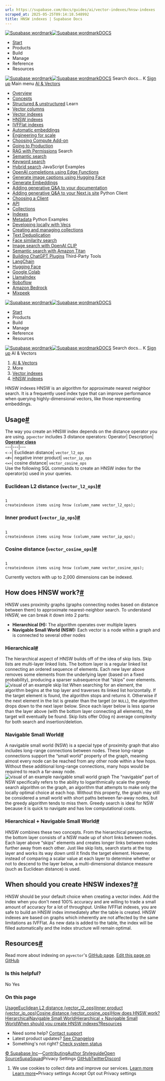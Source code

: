 ```yaml
---
url: https://supabase.com/docs/guides/ai/vector-indexes/hnsw-indexes
scraped_at: 2025-05-25T09:14:18.548992
title: HNSW indexes | Supabase Docs
---
```


[![Supabase wordmark](https://supabase.com/docs/_next/image?url=%2Fdocs%2Fsupabase-dark.svg&w=256&q=75)![Supabase wordmark](https://supabase.com/docs/_next/image?url=%2Fdocs%2Fsupabase-light.svg&w=256&q=75)DOCS](https://supabase.com/docs)
  * [Start](https://supabase.com/docs/guides/getting-started)
  * Products 
  * Build 
  * Manage 
  * Reference 
  * Resources 


[![Supabase wordmark](https://supabase.com/docs/_next/image?url=%2Fdocs%2Fsupabase-dark.svg&w=256&q=75)![Supabase wordmark](https://supabase.com/docs/_next/image?url=%2Fdocs%2Fsupabase-light.svg&w=256&q=75)DOCS](https://supabase.com/docs)
Search docs...
K
[Sign up](https://supabase.com/dashboard)
Main menu
[AI & Vectors](https://supabase.com/docs/guides/ai)
  * [Overview](https://supabase.com/docs/guides/ai)
  * [Concepts](https://supabase.com/docs/guides/ai/concepts)
  * [Structured & unstructured](https://supabase.com/docs/guides/ai/structured-unstructured)
Learn
  * [Vector columns](https://supabase.com/docs/guides/ai/vector-columns)
  * [Vector indexes](https://supabase.com/docs/guides/ai/vector-indexes)
  * [HNSW indexes](https://supabase.com/docs/guides/ai/vector-indexes/hnsw-indexes)
  * [IVFFlat indexes](https://supabase.com/docs/guides/ai/vector-indexes/ivf-indexes)
  * [Automatic embeddings](https://supabase.com/docs/guides/ai/automatic-embeddings)
  * [Engineering for scale](https://supabase.com/docs/guides/ai/engineering-for-scale)
  * [Choosing Compute Add-on](https://supabase.com/docs/guides/ai/choosing-compute-addon)
  * [Going to Production](https://supabase.com/docs/guides/ai/going-to-prod)
  * [RAG with Permissions](https://supabase.com/docs/guides/ai/rag-with-permissions)
Search
  * [Semantic search](https://supabase.com/docs/guides/ai/semantic-search)
  * [Keyword search](https://supabase.com/docs/guides/ai/keyword-search)
  * [Hybrid search](https://supabase.com/docs/guides/ai/hybrid-search)
JavaScript Examples
  * [OpenAI completions using Edge Functions](https://supabase.com/docs/guides/ai/examples/openai)
  * [Generate image captions using Hugging Face](https://supabase.com/docs/guides/ai/examples/huggingface-image-captioning)
  * [Generate Embeddings](https://supabase.com/docs/guides/ai/quickstarts/generate-text-embeddings)
  * [Adding generative Q&A to your documentation](https://supabase.com/docs/guides/ai/examples/headless-vector-search)
  * [Adding generative Q&A to your Next.js site](https://supabase.com/docs/guides/ai/examples/nextjs-vector-search)
Python Client
  * [Choosing a Client](https://supabase.com/docs/guides/ai/python-clients)
  * [API](https://supabase.com/docs/guides/ai/python/api)
  * [Collections](https://supabase.com/docs/guides/ai/python/collections)
  * [Indexes](https://supabase.com/docs/guides/ai/python/indexes)
  * [Metadata](https://supabase.com/docs/guides/ai/python/metadata)
Python Examples
  * [Developing locally with Vecs](https://supabase.com/docs/guides/ai/vecs-python-client)
  * [Creating and managing collections](https://supabase.com/docs/guides/ai/quickstarts/hello-world)
  * [Text Deduplication](https://supabase.com/docs/guides/ai/quickstarts/text-deduplication)
  * [Face similarity search](https://supabase.com/docs/guides/ai/quickstarts/face-similarity)
  * [Image search with OpenAI CLIP](https://supabase.com/docs/guides/ai/examples/image-search-openai-clip)
  * [Semantic search with Amazon Titan](https://supabase.com/docs/guides/ai/examples/semantic-image-search-amazon-titan)
  * [Building ChatGPT Plugins](https://supabase.com/docs/guides/ai/examples/building-chatgpt-plugins)
Third-Party Tools
  * [LangChain](https://supabase.com/docs/guides/ai/langchain)
  * [Hugging Face](https://supabase.com/docs/guides/ai/hugging-face)
  * [Google Colab](https://supabase.com/docs/guides/ai/google-colab)
  * [LlamaIndex](https://supabase.com/docs/guides/ai/integrations/llamaindex)
  * [Roboflow](https://supabase.com/docs/guides/ai/integrations/roboflow)
  * [Amazon Bedrock](https://supabase.com/docs/guides/ai/integrations/amazon-bedrock)
  * [Mixpeek](https://supabase.com/docs/guides/ai/examples/mixpeek-video-search)


[![Supabase wordmark](https://supabase.com/docs/_next/image?url=%2Fdocs%2Fsupabase-dark.svg&w=256&q=75)![Supabase wordmark](https://supabase.com/docs/_next/image?url=%2Fdocs%2Fsupabase-light.svg&w=256&q=75)DOCS](https://supabase.com/docs)
  * [Start](https://supabase.com/docs/guides/getting-started)
  * Products 
  * Build 
  * Manage 
  * Reference 
  * Resources 


[![Supabase wordmark](https://supabase.com/docs/_next/image?url=%2Fdocs%2Fsupabase-dark.svg&w=256&q=75)![Supabase wordmark](https://supabase.com/docs/_next/image?url=%2Fdocs%2Fsupabase-light.svg&w=256&q=75)DOCS](https://supabase.com/docs)
Search docs...
K
[Sign up](https://supabase.com/dashboard)
AI & Vectors
  1. [AI & Vectors](https://supabase.com/docs/guides/ai)
  2. More
  3. [Vector indexes](https://supabase.com/docs/guides/ai/vector-indexes)
  4. [HNSW indexes](https://supabase.com/docs/guides/ai/vector-indexes/hnsw-indexes)


HNSW indexes
HNSW is an algorithm for approximate nearest neighbor search. It is a frequently used index type that can improve performance when querying highly-dimensional vectors, like those representing embeddings.
## Usage[#](https://supabase.com/docs/guides/ai/vector-indexes/hnsw-indexes#usage)
The way you create an HNSW index depends on the distance operator you are using. `pgvector` includes 3 distance operators:
Operator| Description| [**Operator class**](https://www.postgresql.org/docs/current/sql-createopclass.html)  
---|---|---  
`<->`|  Euclidean distance| `vector_l2_ops`  
`<#>`| negative inner product| `vector_ip_ops`  
`<=>`| cosine distance| `vector_cosine_ops`  
Use the following SQL commands to create an HNSW index for the operator(s) used in your queries.
### Euclidean L2 distance (`vector_l2_ops`)[#](https://supabase.com/docs/guides/ai/vector-indexes/hnsw-indexes#euclidean-l2-distance--vectorl2ops-)
```

1
createindexon items using hnsw (column_name vector_l2_ops);

```

### Inner product (`vector_ip_ops`)[#](https://supabase.com/docs/guides/ai/vector-indexes/hnsw-indexes#inner-product--vectoripops-)
```

1
createindexon items using hnsw (column_name vector_ip_ops);

```

### Cosine distance (`vector_cosine_ops`)[#](https://supabase.com/docs/guides/ai/vector-indexes/hnsw-indexes#cosine-distance--vectorcosineops-)
```

1
createindexon items using hnsw (column_name vector_cosine_ops);

```

Currently vectors with up to 2,000 dimensions can be indexed.
## How does HNSW work?[#](https://supabase.com/docs/guides/ai/vector-indexes/hnsw-indexes#how-does-hnsw-work)
HNSW uses proximity graphs (graphs connecting nodes based on distance between them) to approximate nearest-neighbor search. To understand HNSW, we can break it down into 2 parts:
  * **Hierarchical (H):** The algorithm operates over multiple layers
  * **Navigable Small World (NSW):** Each vector is a node within a graph and is connected to several other nodes


### Hierarchical[#](https://supabase.com/docs/guides/ai/vector-indexes/hnsw-indexes#hierarchical)
The hierarchical aspect of HNSW builds off of the idea of skip lists.
Skip lists are multi-layer linked lists. The bottom layer is a regular linked list connecting an ordered sequence of elements. Each new layer above removes some elements from the underlying layer (based on a fixed probability), producing a sparser subsequence that “skips” over elements.
![visual of an example skip list](https://supabase.com/docs/_next/image?url=%2Fdocs%2Fimg%2Fai%2Fvector-indexes%2Fhnsw-indexes%2Fskip-list--light.png&w=3840&q=75)
When searching for an element, the algorithm begins at the top layer and traverses its linked list horizontally. If the target element is found, the algorithm stops and returns it. Otherwise if the next element in the list is greater than the target (or `NULL`), the algorithm drops down to the next layer below. Since each layer below is less sparse than the layer above (with the bottom layer connecting all elements), the target will eventually be found. Skip lists offer O(log n) average complexity for both search and insertion/deletion.
### Navigable Small World[#](https://supabase.com/docs/guides/ai/vector-indexes/hnsw-indexes#navigable-small-world)
A navigable small world (NSW) is a special type of proximity graph that also includes long-range connections between nodes. These long-range connections support the “small world” property of the graph, meaning almost every node can be reached from any other node within a few hops. Without these additional long-range connections, many hops would be required to reach a far-away node.
![visual of an example navigable small world graph](https://supabase.com/docs/_next/image?url=%2Fdocs%2Fimg%2Fai%2Fvector-indexes%2Fhnsw-indexes%2Fnsw.png&w=3840&q=75)
The “navigable” part of NSW specifically refers to the ability to logarithmically scale the greedy search algorithm on the graph, an algorithm that attempts to make only the locally optimal choice at each hop. Without this property, the graph may still be considered a small world with short paths between far-away nodes, but the greedy algorithm tends to miss them. Greedy search is ideal for NSW because it is quick to navigate and has low computational costs.
### **Hierarchical +** Navigable Small World[#](https://supabase.com/docs/guides/ai/vector-indexes/hnsw-indexes#hierarchical--navigable-small-world)
HNSW combines these two concepts. From the hierarchical perspective, the bottom layer consists of a NSW made up of short links between nodes. Each layer above “skips” elements and creates longer links between nodes further away from each other.
Just like skip lists, search starts at the top layer and works its way down until it finds the target element. However, instead of comparing a scalar value at each layer to determine whether or not to descend to the layer below, a multi-dimensional distance measure (such as Euclidean distance) is used.
## When should you create HNSW indexes?[#](https://supabase.com/docs/guides/ai/vector-indexes/hnsw-indexes#when-should-you-create-hnsw-indexes)
HNSW should be your default choice when creating a vector index. Add the index when you don't need 100% accuracy and are willing to trade a small amount of accuracy for a lot of throughput.
Unlike IVFFlat indexes, you are safe to build an HNSW index immediately after the table is created. HNSW indexes are based on graphs which inherently are not affected by the same limitations as IVFFlat. As new data is added to the table, the index will be filled automatically and the index structure will remain optimal.
## Resources[#](https://supabase.com/docs/guides/ai/vector-indexes/hnsw-indexes#resources)
Read more about indexing on `pgvector`'s [GitHub page](https://github.com/pgvector/pgvector#indexing).
[Edit this page on GitHub ](https://github.com/supabase/supabase/blob/master/apps/docs/content/guides/ai/vector-indexes/hnsw-indexes.mdx)
### Is this helpful?
No Yes
### On this page
[Usage](https://supabase.com/docs/guides/ai/vector-indexes/hnsw-indexes#usage)[Euclidean L2 distance (vector_l2_ops)](https://supabase.com/docs/guides/ai/vector-indexes/hnsw-indexes#euclidean-l2-distance--vectorl2ops-)[Inner product (vector_ip_ops)](https://supabase.com/docs/guides/ai/vector-indexes/hnsw-indexes#inner-product--vectoripops-)[Cosine distance (vector_cosine_ops)](https://supabase.com/docs/guides/ai/vector-indexes/hnsw-indexes#cosine-distance--vectorcosineops-)[How does HNSW work?](https://supabase.com/docs/guides/ai/vector-indexes/hnsw-indexes#how-does-hnsw-work)[Hierarchical](https://supabase.com/docs/guides/ai/vector-indexes/hnsw-indexes#hierarchical)[Navigable Small World](https://supabase.com/docs/guides/ai/vector-indexes/hnsw-indexes#navigable-small-world)[Hierarchical + Navigable Small World](https://supabase.com/docs/guides/ai/vector-indexes/hnsw-indexes#hierarchical--navigable-small-world)[When should you create HNSW indexes?](https://supabase.com/docs/guides/ai/vector-indexes/hnsw-indexes#when-should-you-create-hnsw-indexes)[Resources](https://supabase.com/docs/guides/ai/vector-indexes/hnsw-indexes#resources)
  * Need some help?
[Contact support](https://supabase.com/support)
  * Latest product updates?
[See Changelog](https://supabase.com/changelog)
  * Something's not right?
[Check system status](https://status.supabase.com/)


[© Supabase Inc](https://supabase.com/)—[Contributing](https://github.com/supabase/supabase/blob/master/apps/docs/DEVELOPERS.md)[Author Styleguide](https://github.com/supabase/supabase/blob/master/apps/docs/CONTRIBUTING.md)[Open Source](https://supabase.com/open-source)[SupaSquad](https://supabase.com/supasquad)Privacy Settings
[GitHub](https://github.com/supabase/supabase)[Twitter](https://twitter.com/supabase)[Discord](https://discord.supabase.com/)
  1. We use cookies to collect data and improve our services. [Learn more](https://supabase.com/privacy#8-cookies-and-similar-technologies-used-on-our-european-services)
[Learn more](https://supabase.com/privacy#8-cookies-and-similar-technologies-used-on-our-european-services)•Privacy settings
Accept Opt out Privacy settings



